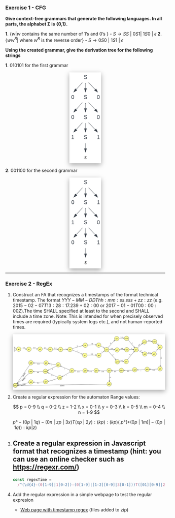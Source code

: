### Exercise 1 - CFG

**Give context-free grammars that generate the following languages. In all parts, the alphabet Σ is {0,1}.**

**1**. ${\{ w | w  \text{ contains the same number of 1’s and 0’s }\}}$ - $S\rightarrow SS \ | \ 0S1 | \ 1S0 \ | \ \epsilon$
**2**. ${\{ ww^R| \text { where }w^R \text{ is the reverse order}}\}$ - $S\rightarrow 0S0 \ | \ 1S1 \ | \ \epsilon$

**Using the created grammar, give the derivation tree for the following strings**

**1**. $010101$ for the first grammar

<div style="display: flex;justify-content:center;">
<img style="box-shadow: rgba(0, 0, 0, 0.35) 0px 5px 15px;" src="/_resources/tree1.png" width="100"/>
</div>

**2**. $001100$ for the second grammar

<div style="display: flex;justify-content:center;">
<img style="box-shadow: rgba(0, 0, 0, 0.35) 0px 5px 15px;" src="/_resources/tree2.png" width="100"/>
</div>
<div style="page-break-after: always;"></div>

---

### Exercise 2 - RegEx

1. Construct an FA that recognizes a timestamps of the format technical timestamp. The format $YYY-MM-DDThh:mm:ss.sss+zz:zz$ (e.g.
   $2015-02-07T13:28:17.239+02:00$ or $2017-01-01T00:00:00Z$).The time SHALL specified at least to the second and SHALL include a time zone. Note: This is intended for when precisely observed times are required (typically system logs etc.), and not human-reported times.
   <div style="display: flex;justify-content:center;">
   <img style="box-shadow: rgba(0, 0, 0, 0.35) 0px 5px 15px;" src="/_resources/0e1aa0a52b1deb73d1b892931e2a52bd.png" width="1000"/>
   </div>

2. Create a regular expression for the automaton
   Range values:

   $$
   p = 0-9 \\
   	q = 0-2 \\
   	z = 1-2 \\
   	x = 0-1 \\
   	y = 0-3 \\
   	k = 0-5 \\
   	m = 0-4 \\
   	n = 1-9
   $$

   $p⁴-(0p \ | \ 1q)-(0n \ | \ zp \ | \ 3x)T(xp\ | \ 2y):(kp):(kp)(.p³(+(0p \ | \ 1m)|-(0p \ | \ 1q)):kp|z)$

3. ## Create a regular expression in Javascript format that recognizes a timestamp (hint: you can use an online checker such as https://regexr.com/)
   ```js
   const regexTime =
     /^(\d{4}-(0[1-9]|1[0-2])-(0[1-9]|[1-2][0-9]|3[0-1]))T([01][0-9]|2[0-3]):[0-5][0-9]:[0-5][0-9](\.(\d{3}(\+(0[0-9]|1[0-4])|-(0[0-9]|1[0-2])):[0-5][0-9])|Z)$/;
   ```
4. Add the regular expression in a simple webpage to test the regular expresion
   - [Web page with timestamp regex](https://zvizzct.github.io/TOC_Seminar6/) (files added to zip)
